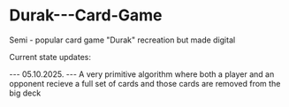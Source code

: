 # Durak---Card-Game
Semi - popular card game "Durak" recreation but made digital

Current state updates:

--- 05.10.2025. ---
A very primitive algorithm where both a player and an opponent recieve a full set of cards and those cards are removed from the big deck
